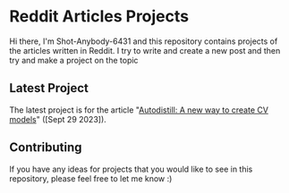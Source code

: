 # Reddit Articles Projects

Hi there, I'm Shot-Anybody-6431 and this repository contains projects of the articles written in Reddit. I try to write and create a new post and then try and make a project on the topic

## Latest Project

The latest project is for the article "[Autodistill: A new way to create CV models](https://www.reddit.com/r/developersIndia/comments/16v4t69/autodistill_a_new_way_to_create_cv_models/)" ([Sept 29 2023]).

## Contributing

If you have any ideas for projects that you would like to see in this repository, please feel free to let me know :)
